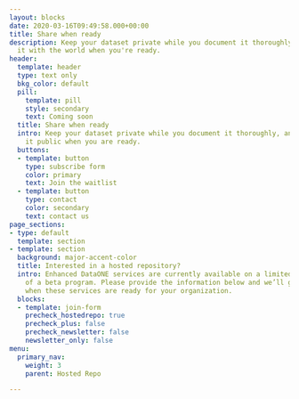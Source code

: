 ```yaml
---
layout: blocks
date: 2020-03-16T09:49:58.000+00:00
title: Share when ready
description: Keep your dataset private while you document it thoroughly, then share
  it with the world when you're ready.
header:
  template: header
  type: text only
  bkg_color: default
  pill:
    template: pill
    style: secondary
    text: Coming soon
  title: Share when ready
  intro: Keep your dataset private while you document it thoroughly, and then make
    it public when you are ready.
  buttons:
  - template: button
    type: subscribe form
    color: primary
    text: Join the waitlist
  - template: button
    type: contact
    color: secondary
    text: contact us
page_sections:
- type: default
  template: section
- template: section
  background: major-accent-color
  title: Interested in a hosted repository?
  intro: Enhanced DataONE services are currently available on a limited basis as part
    of a beta program. Please provide the information below and we’ll get in touch
    when these services are ready for your organization.
  blocks:
  - template: join-form
    precheck_hostedrepo: true
    precheck_plus: false
    precheck_newsletter: false
    newsletter_only: false
menu:
  primary_nav:
    weight: 3
    parent: Hosted Repo

---
```

